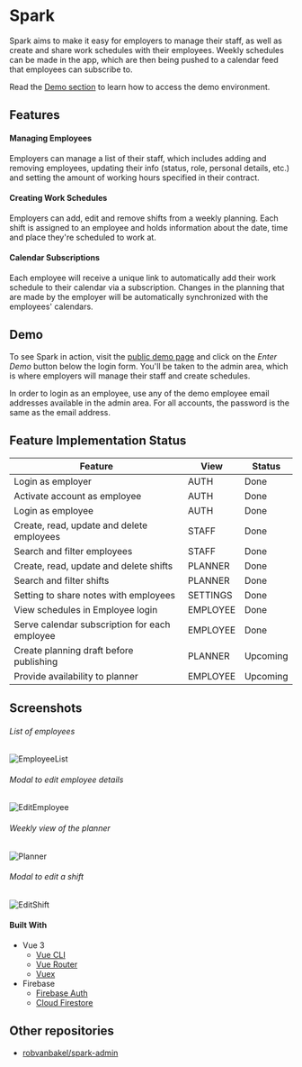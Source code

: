 # Spark

Spark aims to make it easy for employers to manage their staff, as well as create and share work schedules with their employees. Weekly schedules can be made in the app, which are then being pushed to a calendar feed that employees can subscribe to.

Read the [Demo section](#demo) to learn how to access the demo environment.

## Features

#### Managing Employees

Employers can manage a list of their staff, which includes adding and removing employees, updating their info (status, role, personal details, etc.) and setting the amount of working hours specified in their contract.

#### Creating Work Schedules

Employers can add, edit and remove shifts from a weekly planning. Each shift is assigned to an employee and holds information about the date, time and place they're scheduled to work at.

#### Calendar Subscriptions

Each employee will receive a unique link to automatically add their work schedule to their calendar via a subscription. Changes in the planning that are made by the employer will be automatically synchronized with the employees' calendars.

## Demo

To see Spark in action, visit the [public demo page](https://demo.sparkscheduler.com) and click on the _Enter Demo_ button below the login form. You'll be taken to the admin area, which is where employers will manage their staff and create schedules.

In order to login as an employee, use any of the demo employee email addresses available in the admin area. For all accounts, the password is the same as the email address.

## Feature Implementation Status

| Feature                                       | View     | Status   |
| --------------------------------------------- | -------- | -------- |
| Login as employer                             | AUTH     | Done     |
| Activate account as employee                  | AUTH     | Done     |
| Login as employee                             | AUTH     | Done     |
| Create, read, update and delete employees     | STAFF    | Done     |
| Search and filter employees                   | STAFF    | Done     |
| Create, read, update and delete shifts        | PLANNER  | Done     |
| Search and filter shifts                      | PLANNER  | Done     |
| Setting to share notes with employees         | SETTINGS | Done     |
| View schedules in Employee login              | EMPLOYEE | Done     |
| Serve calendar subscription for each employee | EMPLOYEE | Done     |
| Create planning draft before publishing       | PLANNER  | Upcoming |
| Provide availability to planner               | EMPLOYEE | Upcoming |

## Screenshots

###### List of employees

![EmployeeList](https://i.imgur.com/CDkqjqD.jpg)

###### Modal to edit employee details

![EditEmployee](https://i.imgur.com/Mt6jfpl.jpg)

###### Weekly view of the planner

![Planner](https://i.imgur.com/qJYeze7.jpg)

###### Modal to edit a shift

![EditShift](https://i.imgur.com/8lHjFzo.jpg)

#### Built With

- Vue 3
  - [Vue CLI](https://cli.vuejs.org)
  - [Vue Router](https://next.router.vuejs.org)
  - [Vuex](https://next.vuex.vuejs.org)
- Firebase
  - [Firebase Auth](https://firebase.google.com/docs/auth)
  - [Cloud Firestore](https://firebase.google.com/docs/firestore)

## Other repositories

- [robvanbakel/spark-admin](https://github.com/robvanbakel/spark-admin)
